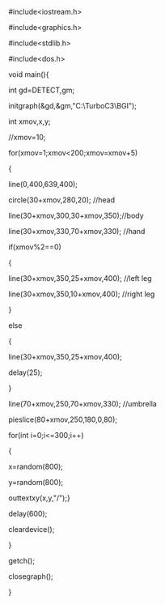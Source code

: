 
#include<iostream.h>

#include<graphics.h>

#include<stdlib.h>

#include<dos.h>

void main(){

int gd=DETECT,gm;

initgraph(&gd,&gm,"C:\\TurboC3\\BGI");

int xmov,x,y;

//xmov=10;

for(xmov=1;xmov<200;xmov=xmov+5)

{

line(0,400,639,400);

circle(30+xmov,280,20); //head

line(30+xmov,300,30+xmov,350);//body

line(30+xmov,330,70+xmov,330); //hand

if(xmov%2==0)

{

line(30+xmov,350,25+xmov,400); //left leg

line(30+xmov,350,10+xmov,400); //right leg

}

else

{

line(30+xmov,350,25+xmov,400);

delay(25);

}

line(70+xmov,250,70+xmov,330); //umbrella

pieslice(80+xmov,250,180,0,80);

for(int i=0;i<=300;i++)

{

x=random(800);

y=random(800);

outtextxy(x,y,"/");}

delay(600);

cleardevice();

}

getch();

closegraph();

}
